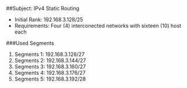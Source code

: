 ##Subject: IPv4 Static Routing 

* Initial Rank: 192.168.3.128/25 
* Requirements: Four (4) interconected networks with sixteen (10) host each

###Used Segments
1. Segments 1: 192.168.3.128/27
2. Segments 2: 192.168.3.144/27
3. Segments 3: 192.168.3.160/27
4. Segments 4: 192.168.3.176/27
5. Segments 5: 192.168.3.192/28
